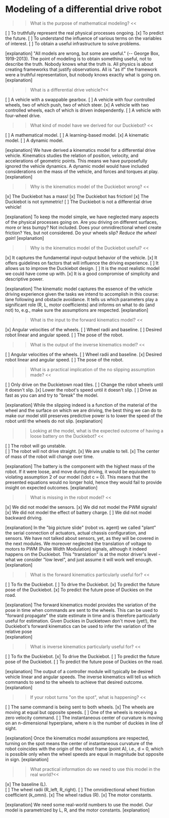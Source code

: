 Modeling of a differential drive robot
=====

>> What is the purpose of mathematical modeling? <<

[ ] To truthfully represent the real physical processes ongoing.
[x] To predict the future.
[ ] To understand the influence of various terms on the variables of interest.
[ ] To obtain a useful infrastructure to solve problems.

[explanation]
"All models are wrong, but some are useful." (-- George Box, 1919-2013). The point of modeling is to obtain something useful, not to describe the truth. Nobody knows what the truth is. All physics is about creating frameworks that justify observations. All is "as if" the framework were a truthful representation, but nobody knows exactly what is going on.
[explanation]

>> What is a differential drive vehicle?<<

[ ] A vehicle with a swappable gearbox.
[ ] A vehicle with four controlled wheels, two of which push, two of which steer.
[x] A vehicle with two controlled wheels, each of which is driven independently.
[ ] A vehicle with four-wheel drive.

>> What kind of model have we derived for our Duckiebot?  <<

[ ] A mathematical model.
[ ] A learning-based model.
[x] A kinematic model.
[ ] A dynamic model.

[explanation]
We have derived a kinematics model for a differential drive vehicle. Kinematics studies the relation of position, velocity, and accelerations of geometric points. This means we have purposefully ignored the vehicle dynamics. A dynamic model would have included considerations on the mass of the vehicle, and forces and torques at play.  
[explanation]

>> Why is the kinematics model of the Duckiebot wrong? <<

[x] The Duckiebot has a mass!
[x] The Duckiebot has friction!
[x] The Duckiebot is not symmetric!
[ ] The Duckiebot is not a differential drive vehicle!

[explanation]
To keep the model simple, we have neglected many aspects of the physical processes going on. Are you driving on different surfaces, more or less bumpy? Not included. Does your omnidirectional wheel create friction? Yes, but not considered. Do your wheels slip? _Reduce the wheel gain_!
[explanation]

>> Why is the kinematics model of the Duckiebot useful? <<

[x] It captures the fundamental input-output behavior of the vehicle.
[x] It offers guidelines on factors that will influence the driving experience.
[ ] It allows us to improve the Duckiebot design.
[ ] It is the most realistic model we could have come up with.
[x] It is a good compromise of simplicity and descriptive power.

[explanation]
The kinematic model captures the essence of the vehicle driving experience given the tasks we intend to accomplish in this course: lane following and obstacle avoidance. It tells us which parameters play a significant role (R, L, motor coefficients) and informs on what to do (and not) to, e.g., make sure the assumptions are respected.
[explanation]


>>  What is the input to the forward kinematics model? <<

[x] Angular velocities of the wheels.
[ ] Wheel radii and baseline.
[ ] Desired robot linear and angular speed.
[ ] The pose of the robot.

>>  What is the output of the inverse kinematics model? <<

[ ] Angular velocities of the wheels.
[ ] Wheel radii and baseline.
[x] Desired robot linear and angular speed.
[ ] The pose of the robot.

>> What is a practical implication of the no slipping assumption made? <<

[ ] Only drive on the Duckietown road tiles.
[ ] Change the robot wheels until it doesn't slip.
[x] Lower the robot's speed until it doesn't slip.
[ ] Drive as fast as you can and try to "break" the model.

[explanation]
While the slipping indeed is a function of the material of the wheel and the surface on which we are driving, the best thing we can do to make our model still preserves predictive power is to lower the speed of the robot until the wheels do not slip.
[explanation]

>> Looking at the model, what is the expected outcome of having a loose battery on the Duckiebot? <<

[ ] The robot will go unstable.  
[ ] The robot will not drive straight.
[x] We are unable to tell.
[x] The center of mass of the robot will change over time.

[explanation]
The battery is the component with the highest mass of the robot. If it were loose, and move during driving, it would be equivalent to violating assumption 2 of our model (\dot c = 0). This means that the presented equations would no longer hold, hence they would fail to provide insight on expected outcomes.
[explanation]

>> What is missing in the robot model? <<

[x] We did not model the sensors.
[x] We did not model the PWM signals!
[x] We did not model the effect of battery charge.
[ ] We did not model backward driving.

[explanation]
In the "big picture slide" (robot vs. agent) we called "plant" the serial connection of actuators, actual chassis configuration, and sensors. We have not talked about sensors, yet, as they will be covered in the next modules. We moreover neglected the translation of voltage to motors to PWM (Pulse Width Modulation) signals, although it indeed happens on the Duckiebot. This "translation" is at the motor driver's level - what we consider "low level", and just assume it will work well enough.  
[explanation]

>> What is the forward kinematics particularly useful for? <<

[ ] To fix the Duckiebot.
[ ] To drive the Duckiebot.
[x] To predict the future pose of the Duckiebot.
[x] To predict the future pose of Duckies on the road.

[explanation]
The forward kinematics model provides the variation of the pose in time when commands are sent to the wheels. This can be used to "forward propagate" the state estimate in time and is therefore particularly useful for estimation. Given Duckies in Duckietown don't move (yet!), the Duckiebot's forward kinematics can be used to infer the variation of the relative pose   
[explanation]

>> What is inverse kinematics particularly useful for? <<

[ ] To fix the Duckiebot.
[x] To drive the Duckiebot.
[ ] To predict the future pose of the Duckiebot.
[ ] To predict the future pose of Duckies on the road.

[explanation]
The output of a controller module will typically be desired vehicle linear and angular speeds. The inverse kinematics will tell us which commands to send to the wheels to achieve that desired outcome.
[explanation]

>> If your robot turns "on the spot", what is happening? <<

[ ] The same command is being sent to both wheels.
[x] The wheels are moving at equal but opposite speeds.
[ ] One of the wheels is receiving a zero velocity command.
[ ] The instantaneous center of curvature is moving on an n-dimensional hyperplane, where n is the number of duckies in line of sight.

[explanation]
Once the kinematics model assumptions are respected, turning on the spot means the center of instantaneous curvature of the robot coincides with the origin of the robot frame (point A), i.e., d = 0, which is possible only when the wheel speeds are equal in magnitude but opposite in sign.
[explanation]

>> What practical information do we need to use this model in the real world?<<

[x] The baseline (L).  
[ ] The wheel radii (R_left, R_right).
[ ] The omnidirectional wheel friction coefficient (k_omni).
[x] The wheel radius (R).
[x] The motor constants.

[explanation]
We need some real-world numbers to use the model. Our model is parametrized by L, R, and the motor constants.
[explanation]
